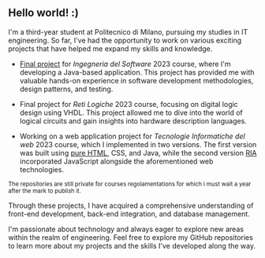 ## Hello world! :)

I'm a third-year student at Politecnico di Milano, pursuing my studies in IT engineering. 
So far, I've had the opportunity to work on various exciting projects that have helped me expand my skills and knowledge.

+ [Final project](https://github.com/yexin01/ing-sw-2023-ye-rossi-rondi-russo) for *Ingegneria del Software* 2023 course, where I'm developing a Java-based application.
This project has provided me with valuable hands-on experience in software development methodologies, design patterns, and testing.

+ Final project for *Reti Logiche* 2023 course, focusing on digital logic design using VHDL. This project allowed me to dive into the world of logical circuits and gain insights into hardware description languages.

+ Working on a web application project for *Tecnologie Informatiche del web* 2023 course, which I implemented in two versions.
The first version was built using [pure HTML](https://github.com/polve99/TIW-project-2023-pure-HTML-Polverini-Ye), CSS, and Java, while the second version [RIA](https://github.com/polve99/TIW-project-2023-RIA-Polverini-Ye) incorporated JavaScript alongside the aforementioned web technologies.

<sub>The repositories are still private for courses regolamentations for which i must wait a year after the mark to publish it.</sub>


Through these projects, I have acquired a comprehensive understanding of front-end development, back-end integration, and database management.

I'm passionate about technology and always eager to explore new areas within the realm of engineering. Feel free to explore my GitHub repositories to learn more about my projects and the skills I've developed along the way.
